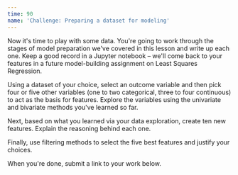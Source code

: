 ```yaml
---
time: 90
name: 'Challenge: Preparing a dataset for modeling'
---
```


Now it's time to play with some data. You're going to work through the stages of model preparation we've covered in this lesson and write up each one. Keep a good record in a Jupyter notebook – we'll come back to your features in a future model-building assignment on Least Squares Regression.

Using a dataset of your choice, select an outcome variable and then pick four or five other variables (one to two categorical, three to four continuous) to act as the basis for features. Explore the variables using the univariate and bivariate methods you've learned so far.  

Next, based on what you learned via your data exploration, create ten new features.  Explain the reasoning behind each one.

Finally, use filtering methods to select the five best features and justify your choices.

When you're done, submit a link to your work below.

